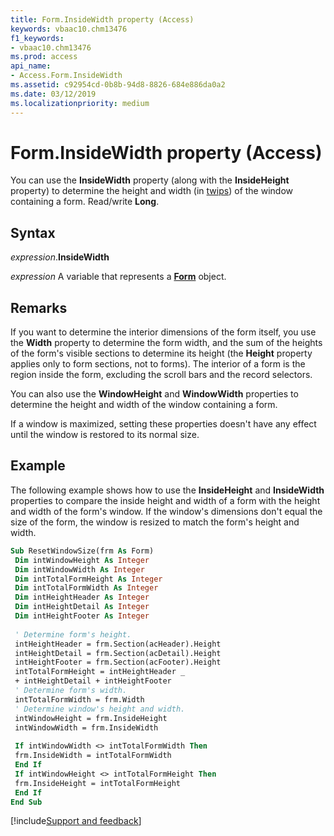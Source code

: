 ```yaml
---
title: Form.InsideWidth property (Access)
keywords: vbaac10.chm13476
f1_keywords:
- vbaac10.chm13476
ms.prod: access
api_name:
- Access.Form.InsideWidth
ms.assetid: c92954cd-0b8b-94d8-8826-684e886da0a2
ms.date: 03/12/2019
ms.localizationpriority: medium
---
```



# Form.InsideWidth property (Access)

You can use the **InsideWidth** property (along with the **InsideHeight** property) to determine the height and width (in [twips](../language/glossary/vbe-glossary.md#twip)) of the window containing a form. Read/write **Long**.


## Syntax

_expression_.**InsideWidth**

_expression_ A variable that represents a **[Form](Access.Form.md)** object.


## Remarks

If you want to determine the interior dimensions of the form itself, you use the **Width** property to determine the form width, and the sum of the heights of the form's visible sections to determine its height (the **Height** property applies only to form sections, not to forms). The interior of a form is the region inside the form, excluding the scroll bars and the record selectors.

You can also use the **WindowHeight** and **WindowWidth** properties to determine the height and width of the window containing a form.

If a window is maximized, setting these properties doesn't have any effect until the window is restored to its normal size.


## Example

The following example shows how to use the **InsideHeight** and **InsideWidth** properties to compare the inside height and width of a form with the height and width of the form's window. If the window's dimensions don't equal the size of the form, the window is resized to match the form's height and width.

```vb
Sub ResetWindowSize(frm As Form) 
 Dim intWindowHeight As Integer 
 Dim intWindowWidth As Integer 
 Dim intTotalFormHeight As Integer 
 Dim intTotalFormWidth As Integer 
 Dim intHeightHeader As Integer 
 Dim intHeightDetail As Integer 
 Dim intHeightFooter As Integer 
 
 ' Determine form's height. 
 intHeightHeader = frm.Section(acHeader).Height 
 intHeightDetail = frm.Section(acDetail).Height 
 intHeightFooter = frm.Section(acFooter).Height 
 intTotalFormHeight = intHeightHeader _ 
 + intHeightDetail + intHeightFooter 
 ' Determine form's width. 
 intTotalFormWidth = frm.Width 
 ' Determine window's height and width. 
 intWindowHeight = frm.InsideHeight 
 intWindowWidth = frm.InsideWidth 
 
 If intWindowWidth <> intTotalFormWidth Then 
 frm.InsideWidth = intTotalFormWidth 
 End If 
 If intWindowHeight <> intTotalFormHeight Then 
 frm.InsideHeight = intTotalFormHeight 
 End If 
End Sub
```




[!include[Support and feedback](~/includes/feedback-boilerplate.md)]
